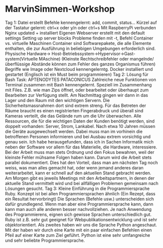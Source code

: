 # MarvinSimmen-Workshop
Tag 1:
Datei erstellt
Befehle kennengelernt: add, commit, status...
Kürzel auf der Tastatur gelernt: ctrl+x oder y/n oder ctrl+s
Mit RaspberryPi verbunden
Nginx updated + installiert
Eigenen Webserver erstellt mit den default settings
Setting up server blocks
Probleme finden mit -t, Befehl
Container vs. virtuelle Maschinen
Container sind Softwarepakete, die alle Elemente enthalten, die zur Ausführung in beliebigen Umgebungen erforderlich sind.
Physische Hardware-> Host-Betriebssystem->Hypervisor->Gast-system(Virtuelle MAschine)
(Kleinste Rechtschreibfehler oder mangelnde/überflüssige Abstände können zum Fehler des ganzes Organismus führen)
Begriffe wie Image oder Nextcloud kennengelerntg.
Docker installiert und gestartet
(Englisch ist ein Must beim programmieren)
Tag 2:
Lösung für Bash Task: APTENODYTES PATACONICUS
Zahlreiche neue Funktionen von Terminal zusammen mit Bash kennengelernt.
Speziell im Zusammenhang mit Files. Z.B. wie man Zips öffnet, oder bearbeitet oder überhaupt zum Bearbeiten zur Verfügung stellt.
Am Nachmittag gingen wir dann in das Lager und den Raum mit den wichtigen Servern. Die Sicherheitsmassnahmen dort sind extrem streng.
Für das Betreten der Räume braucht es einen registrierten Fingerabdruck und überall sind Kameras verteilt, die das Gelände rum um die Uhr überwachen.
Alle Ressourcen, die für die wichtigen Daten der Kunden benötigt werden, sind doppelt vorhanden: Server, Strom, Lankabel.
Nach etwa 10 Jahren müssen die Geräte ausgewechselt werden. Dabei muss man im vorhinein die betroffenen Personen informieren und bei Ausbau extrem vorsichtig und genau sein.
Ich habe herausgefunden, dass ich in Sachen Informatik mich neben der Software vor allem für das Materielle, die Hardware, interessiere.
Bei der Arbeit muss man stets Ordnung und den Fokus bewahren, weil der kleinste Fehler mühsame Folgen haben kann.
Darum wird die Arbeit stets parallel dokumentiert.
Dies hat den Vorteil, dass man am nächsten Tag noch weiss, was man alles gemacht hat, oder wenn jemand anderes daran weiterarbeitet, kann er schnell auf den aktuellen Stand gebracht werden.
Am Morgen gibt es jeweils Meetings mit den Arbeitspartnern, in denen der aktuelle Stand vermittelt wird und bei allfälligen Problemen gemeinsam nach Lösungen gesucht.
Tag 3:
Kleine Einführung in die Programmiersprache Ruby. Konzept ist bei allen Programmiersprachen ähnlich (Ein Rezept, dass ein Resultat hervorbringt)
Die Sprachen (Befehle usw.) unterscheiden sich dafür grundlegend. Wenn man aber eine Programmiersprache kann, dann kann man auch alle anderen besser nachvollziehen.
Je nach Anwendung des Programmierens, eignen sich gewisse Sprachen unterschiedlich gut.
Ruby ist z.B. sehr gut geeignet für Webpublikationsentwicklung und ist sehr objektorientiert.
Als zweites haben wir uns die Sprache Python angeschaut. Mit der haben wir durch eine Karte mit ein paar einfachen Befehlen einen Pfeil auf einer Karte zum Ziel geführt.
Python ist eine sehr umfangreiche und sehr beliebte Programmiersprache.
